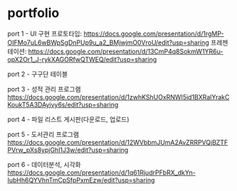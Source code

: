 # portfolio

port 1 - UI 구현 프로토타입: https://docs.google.com/presentation/d/1rgMP-OIFMo7uL6wBWpSgDnPUp9u_a2_BMjwjmO0VroU/edit?usp=sharing 프레젠테이션: https://docs.google.com/presentation/d/13CmP4q8SokmW1YR6u-opX2Or1_J-rykXAGORfwQTWEQ/edit?usp=sharing

port 2 - 구구단 테이블

port 3 - 성적 관리 프로그램 https://docs.google.com/presentation/d/1zwhKShUOxRNWI5id1BXRalYrakCKoukT5A3DAyivy6s/edit?usp=sharing

port 4 - 파일 리스트 게시판(다운로드, 업로드)

port 5 - 도서관리 프로그램 https://docs.google.com/presentation/d/12WVbbmJUmA2AvZRRPVQjBZTFPVrw_pXs8ypjGhl1J3w/edit?usp=sharing

port 6 - 데이터분석, 시각화 https://docs.google.com/presentation/d/1q61RjudrPFbRX_dkYn-IubHh6QYVhnTmCpSfpPxmEzw/edit?usp=sharing
